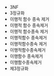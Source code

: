 ﻿- 3NF
- 3정규화
- 이행적 함수 종속 제거
- 이행적 함수 종속제거
- 이행적 함수종속 제거
- 이행적함수 종속제거
- 이행적함수종속 제거
- 이행적함수종속제거
- 이행함수 종속제거
- 이행함수종속제거
- 제3정규화
